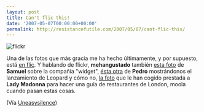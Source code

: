 ```yaml
---
layout: post
title: Can't flic this!
date: '2007-05-07T00:00:00+00:00'
permalink: http://resistancefutile.com/2007/05/07/cant-flic-this/
---
```

<img class="centro_borde" src='http://resistancefutile.com/wp-content/485633024_8bd2a411d4.png' alt='flickr' />

Una de las fotos que más gracia me ha hecho últimamente, y por supuesto, está <a href="http://www.flickr.com/photos/heather/485633024/">en flic</a>. Y hablando de flickr, <strong>mehangustado</strong> también <a href="http://www.flickr.com/photos/sopmacsl/486776507/">esta foto</a> de <strong>Samuel</strong> sobre la compañía "widget", <a href="http://www.flickr.com/photos/pedroaznar/487353840/">ésta otra</a> de <strong>Pedro</strong> mostrándonos el lanzamiento de Leopard y cómo no, <a href="http://www.flickr.com/photos/lady-madonna/98239102/">la foto</a> que le han cogido prestada a <strong>Lady Madonna</strong> para hacer una guía de restaurantes de London, moola cuando pasan estas cosas.

(Vía <a href="http://uneasysilence.com/archive/2007/05/10583/">Uneasysilence</a>)
